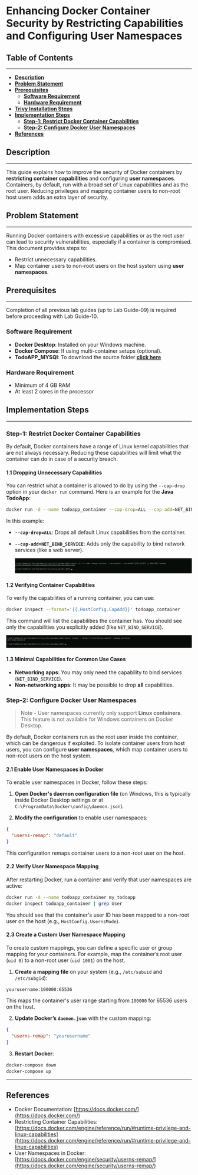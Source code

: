 # **Enhancing Docker Container Security by Restricting Capabilities and Configuring User Namespaces**

## **Table of Contents**
---
* [**Description**](#description)  
* [**Problem Statement**](#problem-statement)  
* [**Prerequisites**](#prerequisites)
  - [**Software Requirement**](#software-requirement)  
  - [**Hardware Requirement**](#hardware-requirement)
* [**Trivy Installation Steps**](#trivy-installation-steps)  
* [**Implementation Steps**](#implementation-steps) 
  - [**Step-1: Restrict Docker Container Capabilities**](#step-1-restrict-docker-container-capabilities)
  - [**Step-2: Configure Docker User Namespaces**](#step-2-configure-docker-user-namespaces)
* [**References**](#references)

## **Description**
---
This guide explains how to improve the security of Docker containers by **restricting container capabilities** and configuring **user namespaces**. Containers, by default, run with a broad set of Linux capabilities and as the root user. Reducing privileges and mapping container users to non-root host users adds an extra layer of security.

## **Problem Statement**
---
Running Docker containers with excessive capabilities or as the root user can lead to security vulnerabilities, especially if a container is compromised. This document provides steps to:
- Restrict unnecessary capabilities.
- Map container users to non-root users on the host system using **user namespaces**.

## **Prerequisites**
---
Completion of all previous lab guides (up to Lab Guide-09) is required before proceeding with Lab Guide-10.

### **Software Requirement**
- **Docker Desktop**: Installed on your Windows machine.
- **Docker Compose**: If using multi-container setups (optional).
- **TodoAPP_MYSQl**: To download the source folder [**click here**](https://github.com/SwayaanTechnologies/TodoApp_MySQL/archive/refs/heads/main.zip)

### **Hardware Requirement**

- Minimum of 4 GB RAM
- At least 2 cores in the processor

## **Implementation Steps**
---
### **Step-1: Restrict Docker Container Capabilities**

By default, Docker containers have a range of Linux kernel capabilities that are not always necessary. Reducing these capabilities will limit what the container can do in case of a security breach.

#### **1.1 Dropping Unnecessary Capabilities**

You can restrict what a container is allowed to do by using the `--cap-drop` option in your `docker run` command. Here is an example for the **Java TodoApp**:
```bash
docker run -d --name todoapp_container --cap-drop=ALL --cap-add=NET_BIND_SERVICE -p 8081:8081 todoapp
```

In this example:
- **`--cap-drop=ALL`**: Drops all default Linux capabilities from the container.
- **`--cap-add=NET_BIND_SERVICE`**: Adds only the capability to bind network services (like a web server).

  ![Drop](Images/DropUnwantedCap.png)

#### **1.2 Verifying Container Capabilities**

To verify the capabilities of a running container, you can use:

```bash
docker inspect --format='{{.HostConfig.CapAdd}}' todoapp_container
```

This command will list the capabilities the container has. You should see only the capabilities you explicitly added (like `NET_BIND_SERVICE`).

  ![VerifyCap](Images/VerifyContainercap.png)

#### **1.3 Minimal Capabilities for Common Use Cases**

- **Networking apps**: You may only need the capability to bind services (`NET_BIND_SERVICE`).
- **Non-networking apps**: It may be possible to drop **all** capabilities.

### **Step-2: Configure Docker User Namespaces**

>Note - User namespaces currently only support **Linux containers**. This feature is not available for Windows containers on Docker Desktop.

By default, Docker containers run as the root user inside the container, which can be dangerous if exploited. To isolate container users from host users, you can configure **user namespaces**, which map container users to non-root users on the host system.

#### **2.1 Enable User Namespaces in Docker**

To enable user namespaces in Docker, follow these steps:

1. **Open Docker's daemon configuration file** (on Windows, this is typically inside Docker Desktop settings or at `C:\ProgramData\Docker\config\daemon.json`).

2. **Modify the configuration** to enable user namespaces:

```json
{
  "userns-remap": "default"
}
```

This configuration remaps container users to a non-root user on the host.

#### **2.2 Verify User Namespace Mapping**

After restarting Docker, run a container and verify that user namespaces are active:

```bash
docker run -d --name todoapp_container my_todoapp
docker inspect todoapp_container | grep User
```

You should see that the container's user ID has been mapped to a non-root user on the host (e.g., `HostConfig.UsernsMode`).

#### **2.3 Create a Custom User Namespace Mapping**

To create custom mappings, you can define a specific user or group mapping for your containers. For example, map the container’s root user (`uid 0`) to a non-root user (`uid 1001`) on the host.

1. **Create a mapping file** on your system (e.g., `/etc/subuid` and `/etc/subgid`):

```
yourusername:100000:65536
```

This maps the container's user range starting from `100000` for 65536 users on the host.

2. **Update Docker’s `daemon.json`** with the custom mapping:

```json
{
  "userns-remap": "yourusername"
}
```

3. **Restart Docker**:

```bash
docker-compose down
docker-compose up
```

---

## **References**

- Docker Documentation: [https://docs.docker.com/](https://docs.docker.com/)
- Restricting Container Capabilities: [https://docs.docker.com/engine/reference/run/#runtime-privilege-and-linux-capabilities](https://docs.docker.com/engine/reference/run/#runtime-privilege-and-linux-capabilities)
- User Namespaces in Docker: [https://docs.docker.com/engine/security/userns-remap/](https://docs.docker.com/engine/security/userns-remap/)


